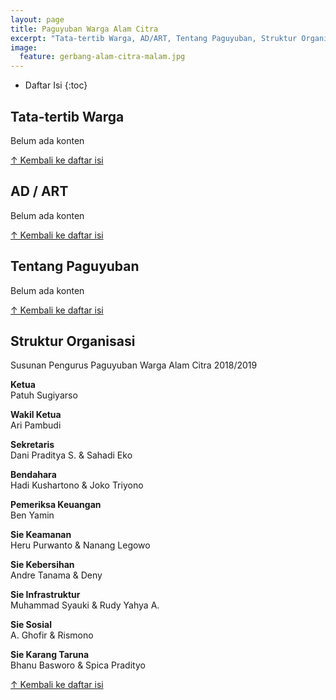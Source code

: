 ```yaml
---
layout: page
title: Paguyuban Warga Alam Citra
excerpt: "Tata-tertib Warga, AD/ART, Tentang Paguyuban, Struktur Organisasi"
image:
  feature: gerbang-alam-citra-malam.jpg
---
```


* Daftar Isi
{:toc}

## Tata-tertib Warga
Belum ada konten

<a href="#main">&uarr; Kembali ke daftar isi</a>

## AD / ART
Belum ada konten

<a href="#main">&uarr; Kembali ke daftar isi</a>

## Tentang Paguyuban
Belum ada konten

<a href="#main">&uarr; Kembali ke daftar isi</a>

## Struktur Organisasi
Susunan Pengurus Paguyuban  Warga Alam Citra 2018/2019

**Ketua**  
Patuh Sugiyarso

**Wakil Ketua**    
Ari Pambudi

**Sekretaris**    
Dani Praditya S. & Sahadi Eko

**Bendahara**  
Hadi Kushartono & Joko Triyono

**Pemeriksa Keuangan**  
Ben Yamin

**Sie Keamanan**  
Heru Purwanto & Nanang Legowo

**Sie Kebersihan**  
Andre Tanama & Deny

**Sie Infrastruktur**  
Muhammad Syauki & Rudy Yahya A.

**Sie Sosial**  
A. Ghofir & Rismono

**Sie Karang Taruna**  
Bhanu Basworo & Spica Pradityo

<a href="#main">&uarr; Kembali ke daftar isi</a>
